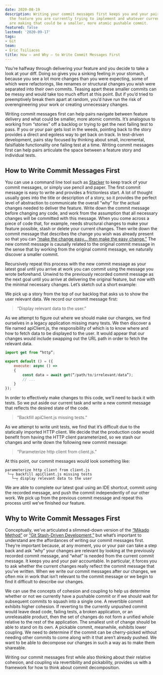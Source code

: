 ```yaml
---
date: 2020-08-19
description: Writing your commit messages first keeps you and your pair focused between
  the feature you are currently trying to implement and whatever current change you
  are making that could be a smaller, more atomic pushable commit.
featured: false
lastmod: '2020-09-17'
tags:
- Git
team:
- Eric Tsiliacos
title: How — and Why — to Write Commit Messages First
---
```


You’re halfway through delivering your feature and you decide to take a look at your diff. Doing so gives you a sinking feeling in your stomach, because you see a lot more changes than you were expecting, some of which were refactorings, like renames or structural changes you wish were separated into their own commits. Teasing apart these smaller commits can be messy and would take too much effort at this point. But if you’d tried to preemptively break them apart at random, you’d have run the risk of overengineering your work or creating unnecessary changes.

Writing commit messages first can help pairs navigate between feature delivery and what could be smaller, more atomic commits. It’s analogous to working from “stories” off a backlog or trying to get the next failing test to pass. If you or your pair gets lost in the weeds, pointing back to the story provides a direct and egoless way to get back on track. In test-driven development, pairs stay focused by thinking about small, incremental, falsifiable functionality one failing test at a time. Writing commit messages first can help pairs articulate the space between a feature story and individual tests. 

## How to Write Commit Messages First

You can use a command line tool such as [Stacker](https://github.com/ericTsiliacos/stacker) to keep track of your commit messages, or simply use pencil and paper. The first commit message is easy to write and provides a frictionless start. A lot of thought usually goes into the title or description of a story, so it provides the perfect level of abstraction to communicate the overall “why” for the actual changes needed to deliver the feature. Write down the commit message before changing any code, and work from the assumption that all necessary changes will be committed with this message. When you come across a piece of code that, for example, needs structural changes to make your feature possible, stash or delete your current changes. Then write down the commit message that describes the change you wish was already present so that you can [“make the change easy... then make the easy change.”](https://twitter.com/KentBeck/status/250733358307500032) The new commit message is causally related to the original commit message in the sense that by working from the original commit message, we naturally discover a smaller commit.

Recursively repeat this process with the new commit message as your latest goal until you arrive at work you can commit using the message you wrote beforehand. Unwind to the previously recorded commit message as the next goal until you arrive at delivering the original feature, but now with the minimal necessary changes. Let’s sketch out a short example:

We pick up a story from the top of our backlog that asks us to show the user relevant data. We record our commit message first:  

> “Display relevant data to the user.”

As we attempt to figure out where we should make our changes, we find ourselves in a legacy application missing many tests. We then discover a file named apiClient.js, the responsibility of which is to know where and how to fetch data to be displayed to the user. It would appear that our changes would include swapping out the URL path in order to fetch the relevant data.

```javascript
import get from “http”;

export default () = ({
	execute: async () => 
	{
	    const data = await get(“/path/to/irrelevant/data”);
		// ...
	}
});
```

In order to effectively make changes to this code, we’ll need to back it with tests. So we put aside our current task and write a new commit message that reflects the desired state of the code.

> “Backfill apiClient.js missing tests.”

As we attempt to write unit tests, we find that it’s difficult due to the statically imported HTTP client. We decide that the production code would benefit from having the HTTP client parameterized, so we stash our changes and write down the following new commit message:

> “Parameterize http client from client.js.”

At this point, our commit messages would look something like:

```
parameterize http client from client.js
 └─┬ backfill apiClient.js missing tests
   └─┬ display relevant data to the user
```

We are able to complete our latest goal using an IDE shortcut, commit using the recorded message, and push the commit independently of our other work. We pick up from the previous commit message and repeat this process until we’ve finished our feature.

## Why to Write Commit Messages First

Conceptually, we’ve articulated a slimmed-down version of the [“Mikado Method”](http://mikadomethod.info/) or [“Git Stash-Driven Development,”](https://dzone.com/articles/git-stash-driven-development) but what’s important to understand are the affordances of writing our commit messages first. They’re important because, at any moment, you or your pair can take a step back and ask “why” your changes are relevant by looking at the previously recorded commit message, and “what” is needed from the current commit message. It keeps you and your pair accountable. In particular, it forces you to ask whether the current changes really reflect the commit message that you’ve written. When we write our commit messages after our changes, we often mix in work that isn’t relevant to the commit message or we begin to find it difficult to describe our changes. 

We can use the concepts of cohesion and coupling to help us determine whether or not we currently have a pushable commit or if we should wait for subsequent commits to squash into a single one. A revertible commit exhibits higher cohesion. If reverting to the currently unpushed commit would leave dead code, failing tests, a broken application, or an unreleasable product, then the set of changes do not form a unified whole relative to the rest of the application. The smallest unit of change should be able to stand on its own. A pickable commit, meanwhile, exhibits lower coupling. We need to determine if the commit can be cherry-picked without needing other commits to come along with it that aren’t already pushed. We want to be able to decompose our changes in such a way as to make them shareable. 

Writing our commit messages first while also thinking about their relative cohesion, and coupling via revertibility and pickability, provides us with a framework for how to think about commit decomposition.